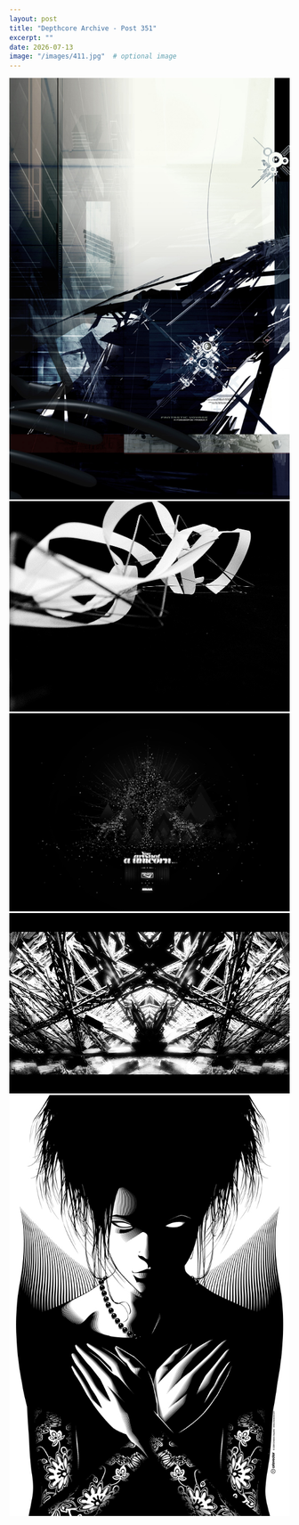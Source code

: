 ```yaml
---
layout: post
title: "Depthcore Archive - Post 351"
excerpt: ""
date: 2026-07-13
image: "/images/411.jpg"  # optional image
---
```


<img src="/images/411.jpg">
<img src="/images/4110.jpg" alt="4110.jpg"/>
<img src="/images/4111.jpg" alt="4111.jpg"/>
<img src="/images/4114.jpg" alt="4114.jpg"/>
<img src="/images/4115.jpg" alt="4115.jpg"/>
